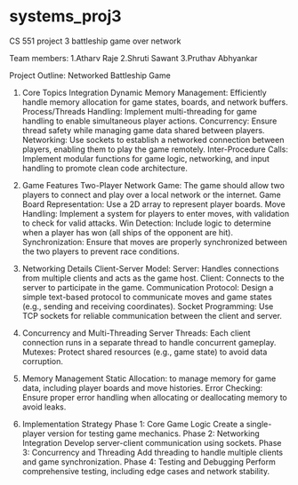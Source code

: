 # systems_proj3
CS 551 project 3 battleship game over network

Team members:
1.Atharv Raje
2.Shruti Sawant
3.Pruthav Abhyankar

Project Outline: Networked Battleship Game

1. Core Topics Integration
Dynamic Memory Management: Efficiently handle memory allocation for game states, boards, and network buffers.
Process/Threads Handling: Implement multi-threading for game handling to enable simultaneous player actions.
Concurrency: Ensure thread safety while managing game data shared between players.
Networking: Use sockets to establish a networked connection between players, enabling them to play the game remotely.
Inter-Procedure Calls: Implement modular functions for game logic, networking, and input handling to promote clean code architecture.


2. Game Features
Two-Player Network Game: The game should allow two players to connect and play over a local network or the internet.
Game Board Representation: Use a 2D array to represent player boards.
Move Handling: Implement a system for players to enter moves, with validation to check for valid attacks.
Win Detection: Include logic to determine when a player has won (all ships of the opponent are hit).
Synchronization: Ensure that moves are properly synchronized between the two players to prevent race conditions.


3. Networking Details
Client-Server Model:
Server: Handles connections from multiple clients and acts as the game host.
Client: Connects to the server to participate in the game.
Communication Protocol: Design a simple text-based protocol to communicate moves and game states (e.g., sending and receiving coordinates).
Socket Programming: Use TCP sockets for reliable communication between the client and server.


4. Concurrency and Multi-Threading
Server Threads: Each client connection runs in a separate thread to handle concurrent gameplay.
Mutexes: Protect shared resources (e.g., game state) to avoid data corruption.


5. Memory Management
Static Allocation: to manage memory for game data, including player boards and move histories.
Error Checking: Ensure proper error handling when allocating or deallocating memory to avoid leaks.


6. Implementation Strategy
Phase 1: Core Game Logic
Create a single-player version for testing game mechanics.
Phase 2: Networking Integration
Develop server-client communication using sockets.
Phase 3: Concurrency and Threading
Add threading to handle multiple clients and game synchronization.
Phase 4: Testing and Debugging
Perform comprehensive testing, including edge cases and network stability.







